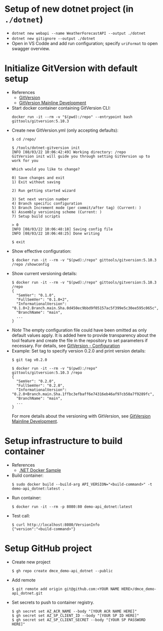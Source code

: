# Setup of new dotnet project (in `./dotnet`)
- `dotnet new webapi --name WeatherForecastAPI --output ./dotnet`
- `dotnet new gitignore --output ./dotnet`
- Open in VS Codde and add run configuration; specify `uriFormat` to open swagger overview.

# Initialize GitVersion with default setup
- References
  - [GitVersion](https://gitversion.net/)
  - [GitVersion Mainline Development](https://gitversion.net/docs/reference/modes/mainline)
- Start docker container containing GitVersion CLI:
  ```
  docker run -it --rm -v "$(pwd):/repo" --entrypoint bash gittools/gitversion:5.10.3
  ```
- Create new GitVersion.yml (only accepting defaults):
  ```
  $ cd /repo/

  $ /tools/dotnet-gitversion init
  INFO [08/03/22 10:06:42:49] Working directory: /repo
  GitVersion init will guide you through setting GitVersion up to work for you
  
  Which would you like to change?
  
  0) Save changes and exit
  1) Exit without saving
  
  2) Run getting started wizard
  
  3) Set next version number
  4) Branch specific configuration
  5) Branch Increment mode (per commit/after tag) (Current: )
  6) Assembly versioning scheme (Current: )
  7) Setup build scripts
  
  > 0
  INFO [08/03/22 10:06:48:18] Saving config file
  INFO [08/03/22 10:06:48:25] Done writing

  $ exit
  ```
- Show effective configuration:
  ```
  $ docker run -it --rm -v "$(pwd):/repo" gittools/gitversion:5.10.3 /repo /showconfig
  ```
- Show current versioning details:
  ```
  $ docker run -it --rm -v "$(pwd):/repo" gittools/gitversion:5.10.3 /repo
  {
    "SemVer": "0.1.0",
    "FullSemVer": "0.1.0+2",
    "InformationalVersion": "0.1.0+2.Branch.main.Sha.0d450ec9bbd9f05157ac5f399e5c30ee595c065c",
    "BranchName": "main",
    ...
  }
  ```
- _Note_ The empty configuration file could have been omitted as only default values apply. It is added here to provide transparency about the tool feature and create the file in the repository to set parameters if necessary. For details, see [GitVersion - Configuration](https://gitversion.net/docs/reference/configuration)
- Example: Set tag to specify version 0.2.0 and print version details:
  ```
  $ git tag v0.2.0

  $ docker run -it --rm -v "$(pwd):/repo"   gittools/gitversion:5.10.3 /repo
  {
    "SemVer": "0.2.0",
    "FullSemVer": "0.2.0",
    "InformationalVersion": "0.2.0+Branch.main.Sha.1ffbc3efbaff6e74316eb46af97cb50a7f9289fc",
    "BranchName": "main",
    ...
  }
   ```
   For more details about the versioning with GitVersion, see [GitVersion Mainline Development](https://gitversion.net/docs/reference/modes/mainline).


# Setup infrastructure to build container
- References
  - [.NET Docker Sample](https://github.com/dotnet/dotnet-docker/blob/main/samples/dotnetapp/README.md)
- Build container:
  ```
  $ sudo docker build --build-arg API_VERSION="<build-command>" -t demo-api_dotnet:latest .
  ```
- Run container:
  ```
  $ docker run -it --rm -p 8080:80 demo-api_dotnet:latest
  ```
- Test call:
  ```
  $ curl http://localhost:8080/VersionInfo
  {"version":"<build-command>"}
  ```

# Setup GitHub project
- Create new project
  ```
  $ gh repo create dmce_demo-api_dotnet --public
  ```
- Add remote
  ```
  $ git remote add origin git@github.com:<YOUR NAME HERE>/dmce_demo-api_dotnet.git
  ```
- Set secrets to push to container registry.
  ```
  $ gh secret set AZ_ACR_NAME --body "[YOUR ACR NAME HERE]"
  $ gh secret set AZ_SP_CLIENT_ID --body "[YOUR SP ID HERE]"
  $ gh secret set AZ_SP_CLIENT_SECRET --body "[YOUR SP PASSWORD HERE]"
  ```
